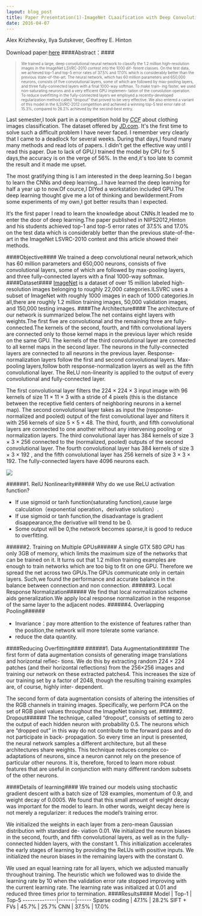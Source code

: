 ```yaml
---
layout: blog_post
title: Paper Presentation(1)-ImageNet CLaaification with Deep Convolutional Neural Networks
date: 2016-04-07
---
```


Alex Krizhevsky, Ilya Sutskever, Geoffrey E. Hinton


Download paper:[here](http://papers.nips.cc/paper/4824-imagenet-classification-with-deep-convolutional-neural-networks)
####Abstract：####

><font size=1>We trained a large, deep convolutional neural network to classify the 1.2 million high-resolution images in the ImageNet LSVRC-2010 contest into the 1000 dif- ferent classes. On the test data, we achieved top-1 and top-5 error rates of 37.5% and 17.0% which is considerably better than the previous state-of-the-art. The neural network, which has 60 million parameters and 650,000 neurons, consists of five convolutional layers, some of which are followed by max-pooling layers, and three fully-connected layers with a final 1000-way softmax. To make train- ing faster, we used non-saturating neurons and a very efficient GPU implemen- tation of the convolution operation. To reduce overfitting in the fully-connected layers we employed a recently-developed regularization method called “dropout” that proved to be very effective. We also entered a variant of this model in the ILSVRC-2012 competition and achieved a winning top-5 test error rate of 15.3%, compared to 26.2% achieved by the second-best entry.</font>

Last semester,I took part in a competition hold by [*CCF*](http://www.wid.org.cn/project/2015ccf/index.php) about clothing images classification. The dataset offered by [JD.com](https://www.jd.com/). It's the first time to solve such a difficult problem I have never faced. I remember very clearly that I came to a deadlock for several weeks. During that days,I found many many methods and read lots of papers. I didn't get the effective way until I read this paper. Due to lack of GPU,I trained the model by CPU for 5 days,the accuracy is on the verge of 56%. In the end,it's too late to commit the result and it made me upset.

The most gratifying thing is I am interested in the deep learning.So I began to learn the CNNs and deep learning...I have learned the deep learning for half a year up to now.Of cource,I DIYed a workstation included GPU.The deep learning thought give me a lot of thinking and bewilderment.From some experiments of my own,I got better results than I expected.

It‘s the first paper I read to learn the knowledge about CNNs.It leaded me to enter the door of deep learning.The paper published in NIPS2012,Hinton and his students achieved top-1 and top-5 error rates of 37.5% and 17.0% on the test data which is considerably better than the previous state-of-the-art in the ImageNet LSVRC-2010 contest and this article showed their methods.

####Objective####
We trained a deep convolutional neural network,which has 60 million parameters and 650,000 neurons, consists of five convolutional layers, some of which are followed by max-pooling layers, and three fully-connected layers with a final 1000-way softmax.
####Dataset####
[ImageNet](http://www.image-net.org/) is a dataset of over 15 million labeled high-resolution images belonging to roughly 22,000 categories.ILSVRC uses a subset of ImageNet with roughly 1000 images in each of 1000 categories.In all,there are roughly 1.2 million training images, 50,000 validation images, and 150,000 testing images.
####The Architecture####
The architecture of our network is summarized below.The net contains eight layers with weights.The first five are convolutional and the remaining three are fully-connected.The kernels of the second, fourth, and fifth convolutional layers are connected only to those kernel maps in the previous layer which reside on the same GPU. The kernels of the third convolutional layer are connected to all kernel maps in the second layer. The neurons in the fully-connected layers are connected to all neurons in the previous layer. Response-normalization layers follow the first and second convolutional layers. Max-pooling layers,follow both response-normalization layers as well as the fifth convolutional layer. The ReLU non-linearity is applied to the output of every convolutional and fully-connected layer.

The first convolutional layer filters the 224 × 224 × 3 input image with 96 kernels of size 11 × 11 × 3 with a stride of 4 pixels (this is the distance between the receptive field centers of neighboring neurons in a kernel map). The second convolutional layer takes as input the (response-normalized and pooled) output of the first convolutional layer and filters it with 256 kernels of size 5 × 5 × 48. The third, fourth, and fifth convolutional layers are connected to one another without any intervening pooling or normalization layers. The third convolutional layer has 384 kernels of size 3 × 3 × 256 connected to the (normalized, pooled) outputs of the second convolutional layer. The fourth convolutional layer has 384 kernels of size 3 × 3 × 192 , and the fifth convolutional layer has 256 kernels of size 3 × 3 × 192. The fully-connected layers have 4096 neurons each.

<img class="post-image" src="{{ site.baseurl }}/cnn.jpeg" />

######1. RelU Nonlinearity######
Why do we use ReLU activation function?

- If use sigmoid or tanh function(saturating function),cause large calculation（exponential operation，derivative solution）.
- If use sigmoid or tanh function,the disadvantage is gradient disappearance,the derivative will trend to be 0.
- Some output will be 0,the network becomes sparse,it is good to reduce to overfitting.

######2. Training on Multiple GPUs######
A single GTX 580 GPU has only 3GB of memory, which limits the maximum size of the networks that can be trained on it. It turns out that 1.2 million training examples are enough to train networks which are too big to fit on one GPU. Therefore we spread the net across two GPUs.The GPUs communicate only in certain layers. Such,we found the performance and accurate balance in the balance between connection and non connection.
######3. Local Response Normalization######
We find that local normalization scheme aids generalization.We apply local response normalization in the response of the same layer to the adjacent nodes.
######4. Overlapping Pooling######

- Invariance：pay more attention to the existence of features rather than the position,the network will more tolerate some variance.
- reduce the data quantity.



####Reducing Overfitting####
######1. Data Augmentation######
The first form of data augmentation consists of generating image translations and horizontal reflec- tions. We do this by extracting random 224 × 224 patches (and their horizontal reflections) from the 256×256 images and training our network on these extracted patches4. This increases the size of our training set by a factor of 2048, though the resulting training examples are, of course, highly inter- dependent.

The second form of data augmentation consists of altering the intensities of the RGB channels in training images. Specifically, we perform PCA on the set of RGB pixel values throughout the ImageNet training set. 
######2. Dropout######
The technique, called “dropout”, consists of setting to zero the output of each hidden neuron with probability 0.5. The neurons which are “dropped out” in this way do not contribute to the forward pass and do not participate in back- propagation. So every time an input is presented, the neural network samples a different architecture, but all these architectures share weights. This technique reduces complex co-adaptations of neurons, since a neuron cannot rely on the presence of particular other neurons. It is, therefore, forced to learn more robust features that are useful in conjunction with many different random subsets of the other neurons.

####Details of learning####
We trained our models using stochastic gradient descent with a batch size of 128 examples, momentum of 0.9, and weight decay of 0.0005. We found that this small amount of weight decay was important for the model to learn. In other words, weight decay here is not merely a regularizer: it reduces the model’s training error.

We initialized the weights in each layer from a zero-mean Gaussian distribution with standard de- viation 0.01. We initialized the neuron biases in the second, fourth, and fifth convolutional layers, as well as in the fully-connected hidden layers, with the constant 1. This initialization accelerates the early stages of learning by providing the ReLUs with positive inputs. We initialized the neuron biases in the remaining layers with the constant 0.

We used an equal learning rate for all layers, which we adjusted manually throughout training. The heuristic which we followed was to divide the learning rate by 10 when the validation error rate stopped improving with the current learning rate. The learning rate was initialized at 0.01 and reduced three times prior to termination.
####Results####
Model         | Top-1 | Top-5
--------------|-------|------
Sparse coding | 47.1% | 28.2%
SIFT + FVs    | 45.7% | 25.7%
CNN           | 37.5% | 17.0%
 
